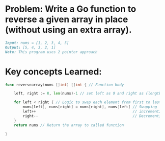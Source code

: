 # Problem: Write a Go function to reverse a given array in place (without using an extra array).

```markdown
Input: nums = [1, 2, 3, 4, 5]
Output: [5, 4, 3, 2, 1]
Note: This program uses 2 pointer approach

```

# Key concepts Learned:
```go
func reversearray(nums []int) []int { // Function body

	left, right := 0, len(nums)-1 // set left as 0 and right as (length of array-1)

	for left < right { // Logic to swap each element from first to last position
		nums[left], nums[right] = nums[right], nums[left] // Swapping
		left++                                            // incrementing the left
		right--                                           // Decrementing the right
	}
	return nums // Return the array to called function

}
```
